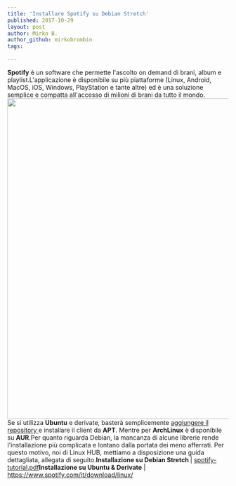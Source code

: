```yaml
---
title: 'Installare Spotify su Debian Stretch'
published: 2017-10-29
layout: post
author: Mirko B.
author_github: mirkobrombin
tags:

---
```

<strong>Spotify</strong> è un software che permette l'ascolto on demand di brani, album e playlist.L'applicazione è disponibile su più piattaforme (Linux, Android, MacOS, iOS, Windows, PlayStation e tante altre) ed è una soluzione semplice e compatta all'accesso di milioni di brani da tutto il mondo.<img class="aligncenter size-full wp-image-2849 size-full wp-image-205" src="https://linuxhub.it/wordpress/wp-content/uploads/2017/10/spotify-linux-paint-it-black.png" alt="" width="1200" height="731" />Se si utilizza <strong>Ubuntu</strong> e derivate, basterà semplicemente <a href="https://www.spotify.com/it/download/linux/">aggiungere il repository </a>e installare il client da <strong>APT</strong>. Mentre per <strong>ArchLinux</strong> è disponibile su <strong>AUR</strong>.Per quanto riguarda Debian, la mancanza di alcune librerie rende l'installazione più complicata e lontano dalla portata dei meno afferrati. Per questo motivo, noi di Linux HUB, mettiamo a disposizione una guida dettagliata, allegata di seguito.<strong>Installazione su Debian Stretch </strong>| <a href="https://linuxhub.it/wordpress/wp-content/uploads/2017/10/spotify-tutorial-1.pdf">spotify-tutorial.pdf</a><strong>Installazione su Ubuntu &amp; Derivate</strong> | <a href="https://www.spotify.com/it/download/linux/">https://www.spotify.com/it/download/linux/</a>